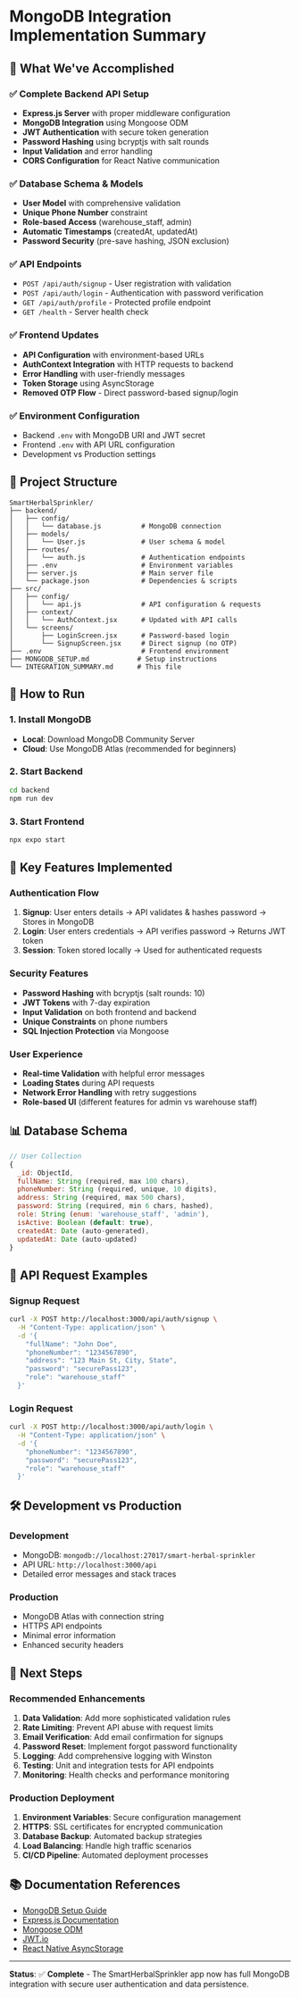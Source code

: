 # MongoDB Integration Implementation Summary

## 🎯 What We've Accomplished

### ✅ Complete Backend API Setup
- **Express.js Server** with proper middleware configuration
- **MongoDB Integration** using Mongoose ODM
- **JWT Authentication** with secure token generation
- **Password Hashing** using bcryptjs with salt rounds
- **Input Validation** and error handling
- **CORS Configuration** for React Native communication

### ✅ Database Schema & Models
- **User Model** with comprehensive validation
- **Unique Phone Number** constraint
- **Role-based Access** (warehouse_staff, admin)
- **Automatic Timestamps** (createdAt, updatedAt)
- **Password Security** (pre-save hashing, JSON exclusion)

### ✅ API Endpoints
- `POST /api/auth/signup` - User registration with validation
- `POST /api/auth/login` - Authentication with password verification
- `GET /api/auth/profile` - Protected profile endpoint
- `GET /health` - Server health check

### ✅ Frontend Updates
- **API Configuration** with environment-based URLs
- **AuthContext Integration** with HTTP requests to backend
- **Error Handling** with user-friendly messages
- **Token Storage** using AsyncStorage
- **Removed OTP Flow** - Direct password-based signup/login

### ✅ Environment Configuration
- Backend `.env` with MongoDB URI and JWT secret
- Frontend `.env` with API URL configuration
- Development vs Production settings

## 📁 Project Structure

```
SmartHerbalSprinkler/
├── backend/
│   ├── config/
│   │   └── database.js          # MongoDB connection
│   ├── models/
│   │   └── User.js              # User schema & model
│   ├── routes/
│   │   └── auth.js              # Authentication endpoints
│   ├── .env                     # Environment variables
│   ├── server.js                # Main server file
│   └── package.json             # Dependencies & scripts
├── src/
│   ├── config/
│   │   └── api.js               # API configuration & requests
│   ├── context/
│   │   └── AuthContext.jsx      # Updated with API calls
│   └── screens/
│       ├── LoginScreen.jsx      # Password-based login
│       └── SignupScreen.jsx     # Direct signup (no OTP)
├── .env                         # Frontend environment
├── MONGODB_SETUP.md            # Setup instructions
└── INTEGRATION_SUMMARY.md      # This file
```

## 🚀 How to Run

### 1. Install MongoDB
- **Local**: Download MongoDB Community Server
- **Cloud**: Use MongoDB Atlas (recommended for beginners)

### 2. Start Backend
```bash
cd backend
npm run dev
```

### 3. Start Frontend
```bash
npx expo start
```

## 🔧 Key Features Implemented

### Authentication Flow
1. **Signup**: User enters details → API validates & hashes password → Stores in MongoDB
2. **Login**: User enters credentials → API verifies password → Returns JWT token
3. **Session**: Token stored locally → Used for authenticated requests

### Security Features
- **Password Hashing** with bcryptjs (salt rounds: 10)
- **JWT Tokens** with 7-day expiration
- **Input Validation** on both frontend and backend
- **Unique Constraints** on phone numbers
- **SQL Injection Protection** via Mongoose

### User Experience
- **Real-time Validation** with helpful error messages
- **Loading States** during API requests
- **Network Error Handling** with retry suggestions
- **Role-based UI** (different features for admin vs warehouse staff)

## 📊 Database Schema

```javascript
// User Collection
{
  _id: ObjectId,
  fullName: String (required, max 100 chars),
  phoneNumber: String (required, unique, 10 digits),
  address: String (required, max 500 chars),
  password: String (required, min 6 chars, hashed),
  role: String (enum: 'warehouse_staff', 'admin'),
  isActive: Boolean (default: true),
  createdAt: Date (auto-generated),
  updatedAt: Date (auto-updated)
}
```

## 🔗 API Request Examples

### Signup Request
```bash
curl -X POST http://localhost:3000/api/auth/signup \
  -H "Content-Type: application/json" \
  -d '{
    "fullName": "John Doe",
    "phoneNumber": "1234567890", 
    "address": "123 Main St, City, State",
    "password": "securePass123",
    "role": "warehouse_staff"
  }'
```

### Login Request
```bash
curl -X POST http://localhost:3000/api/auth/login \
  -H "Content-Type: application/json" \
  -d '{
    "phoneNumber": "1234567890",
    "password": "securePass123",
    "role": "warehouse_staff"
  }'
```

## 🛠 Development vs Production

### Development
- MongoDB: `mongodb://localhost:27017/smart-herbal-sprinkler`
- API URL: `http://localhost:3000/api`
- Detailed error messages and stack traces

### Production
- MongoDB Atlas with connection string
- HTTPS API endpoints
- Minimal error information
- Enhanced security headers

## 🔮 Next Steps

### Recommended Enhancements
1. **Data Validation**: Add more sophisticated validation rules
2. **Rate Limiting**: Prevent API abuse with request limits
3. **Email Verification**: Add email confirmation for signups
4. **Password Reset**: Implement forgot password functionality
5. **Logging**: Add comprehensive logging with Winston
6. **Testing**: Unit and integration tests for API endpoints
7. **Monitoring**: Health checks and performance monitoring

### Production Deployment
1. **Environment Variables**: Secure configuration management
2. **HTTPS**: SSL certificates for encrypted communication
3. **Database Backup**: Automated backup strategies
4. **Load Balancing**: Handle high traffic scenarios
5. **CI/CD Pipeline**: Automated deployment processes

## 📚 Documentation References
- [MongoDB Setup Guide](./MONGODB_SETUP.md)
- [Express.js Documentation](https://expressjs.com/)
- [Mongoose ODM](https://mongoosejs.com/)
- [JWT.io](https://jwt.io/)
- [React Native AsyncStorage](https://react-native-async-storage.github.io/async-storage/)

---

**Status**: ✅ **Complete** - The SmartHerbalSprinkler app now has full MongoDB integration with secure user authentication and data persistence.